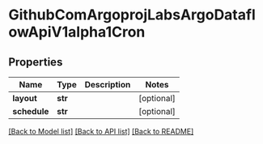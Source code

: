 # GithubComArgoprojLabsArgoDataflowApiV1alpha1Cron

## Properties
Name | Type | Description | Notes
------------ | ------------- | ------------- | -------------
**layout** | **str** |  | [optional] 
**schedule** | **str** |  | [optional] 

[[Back to Model list]](../README.md#documentation-for-models) [[Back to API list]](../README.md#documentation-for-api-endpoints) [[Back to README]](../README.md)


